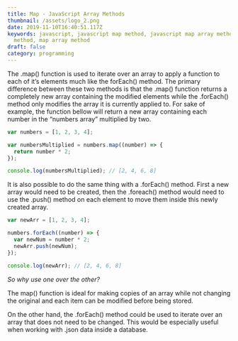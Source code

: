 ```yaml
---
title: Map - JavaScript Array Methods
thumbnail: /assets/logo_2.png
date: 2019-11-10T16:40:51.117Z
keywords: javascript, javascript map method, javascript map array method, array
  method, map array method
draft: false
category: programming
---
```


The .map() function is used to iterate over an array to apply a function to
each of it’s elements much like the forEach() method. The primary difference
between these two methods is that the .map() function returns a completely new
array containing the modified elements while the .forEach() method only
modifies the array it is currently applied to. For sake of example, the
function bellow will return a new array containing each number in the “numbers
array” multiplied by two.

```javascript
var numbers = [1, 2, 3, 4];

var numbersMultiplied = numbers.map((number) => {
  return number * 2;
});

console.log(numbersMultiplied); // [2, 4, 6, 8]
```

It is also possible to do the same thing with a .forEach() method. First a new array would need to be created, then the .foreach() method would need to use the .push() method on each element to move them inside this newly created array.

```javascript
var newArr = [1, 2, 3, 4];

numbers.forEach((number) => {
  var newNum = number * 2;
  newArr.push(newNum);
});

console.log(newArr); // [2, 4, 6, 8]
```

_So why use one over the other?_

The map() function is ideal for making copies of an array while not changing the original and each item can be modified before being stored.

On the other hand, the .forEach() method could be used to iterate over an array that does not need to be changed. This would be especially useful when working with .json data inside a database.
